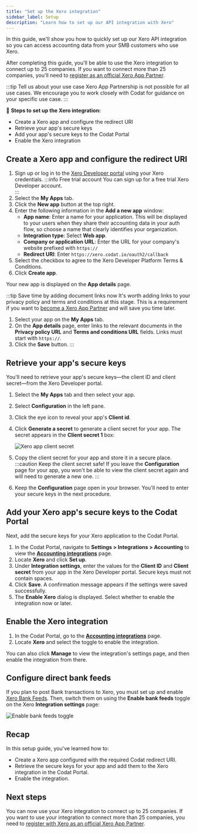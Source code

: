 ```yaml
---
title: "Set up the Xero integration"
sidebar_label: Setup
description: "Learn how to set up our API integration with Xero"
---
```


In this guide, we'll show you how to quickly set up our Xero API integration so you can access accounting data from your SMB customers who use Xero.

After completing this guide, you'll be able to use the Xero integration to connect up to 25 companies. If you want to connect more than 25 companies, you'll need to [register as an official Xero App Partner](/integrations/accounting/xero/xero-app-partner-program).

:::tip Tell us about your use case
Xero App Partnership is not possible for all use cases. We encourage you to work closely with Codat for guidance on your specific use case.
:::

🚀 **Steps to set up the Xero integration:**

- Create a Xero app and configure the redirect URI
- Retrieve your app's secure keys
- Add your app's secure keys to the Codat Portal
- Enable the Xero integration

## Create a Xero app and configure the redirect URI

1. Sign up or log in to the [Xero Developer portal](https://developer.xero.com/) using your Xero credentials.
   :::info Free trial account
   You can sign up for a free trial Xero Developer account.   
   :::
2. Select the **My Apps** tab.
2. Click the **New app** button at the top right.
3. Enter the following information in the **Add a new app** window:
   - **App name**: Enter a name for your application. This will be displayed to your users when they share their accounting data in your auth flow, so choose a name that clearly identifies your organization.
   - **Integration type**: Select **Web app**.
   - **Company or application URL**: Enter the URL for your company's website prefixed with `https://`
   - **Redirect URI**: Enter `https://xero.codat.io/oauth2/callback`
4. Select the checkbox to agree to the Xero Developer Platform Terms & Conditions.
5. Click **Create app**.

Your new app is displayed on the **App details** page.

:::tip Save time by adding document links now
It's worth adding links to your privacy policy and terms and conditions at this stage. This is a requirement if you want to [become a Xero App Partner](/integrations/accounting/xero/xero-app-partner-program) and will save you time later.

1. Select your app on the **My Apps** tab.
2. On the **App details** page, enter links to the relevant documents in the **Privacy policy URL** and **Terms and conditions URL** fields. Links must start with `https://`.
3. Click the **Save** button.
:::

## Retrieve your app's secure keys

You'll need to retrieve your app's secure keys&mdash;the client ID and client secret&mdash;from the Xero Developer portal.

1. Select the **My Apps** tab and then select your app.
2. Select **Configuration** in the left pane.
3. Click the eye icon to reveal your app's **Client id**.
4. Click **Generate a secret** to generate a client secret for your app. The secret appears in the **Client secret 1** box:

   ![Xero app client secret](/img/integrations/accounting/xero/xero_app-client-secret-1-field-obscured.png "The app configuration page in the Xero Developer portal showing a generated client secret.")

5. Copy the client secret for your app and store it in a secure place.
   :::caution Keep the client secret safe!
   If you leave the **Configuration** page for your app, you won't be able to view the client secret again and will need to generate a new one.
   :::
6. Keep the **Configuration** page open in your browser. You'll need to enter your secure keys in the next procedure.

## Add your Xero app's secure keys to the Codat Portal

Next, add the secure keys for your Xero application to the Codat Portal.

1. In the Codat Portal, navigate to **Settings > Integrations > Accounting** to view the [**Accounting integrations**](https://app.codat.io/settings/integrations/accounting) page.
2. Locate **Xero** and click **Set up**.
3. Under **Integration settings**, enter the values for the **Client ID** and **Client secret** from your app in the Xero Developer portal. Secure keys must not contain spaces.
4. Click **Save**. A confirmation message appears if the settings were saved successfully.
5. The **Enable Xero** dialog is displayed. Select whether to enable the integration now or later.

## Enable the Xero integration

1. In the Codat Portal, go to the [**Accounting integrations**](https://app.codat.io/settings/integrations/accounting) page.
2. Locate **Xero** and select the toggle to enable the integration.

You can also click **Manage** to view the integration's settings page, and then enable the integration from there.

## Configure direct bank feeds

If you plan to post Bank transactions to Xero, you must set up and enable [Xero Bank Feeds](/bank-feeds-api/xero-bank-feeds/). Then, switch them on using the **Enable bank feeds** toggle on the Xero **Integration settings** page:

![Enable bank feeds toggle](/img/integrations/accounting/xero/xero_bank-feeds-toggle-enabled.png "The Xero Integration settings page with the Enable bank feeds toggle selected.")

## Recap

In this setup guide, you've learned how to:

- Create a Xero app configured with the required Codat redirect URI.
- Retrieve the secure keys for your app and add them to the Xero integration in the Codat Portal.
- Enable the integration.

## Next steps

You can now use your Xero integration to connect up to 25 companies. If you want to use your integration to connect more than 25 companies, you need to [register with Xero as an official Xero App Partner](/integrations/accounting/xero/xero-app-partner-program).
